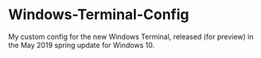 # Windows-Terminal-Config
My custom config for the new Windows Terminal, released (for preview) in the May 2019 spring update for Windows 10. 
